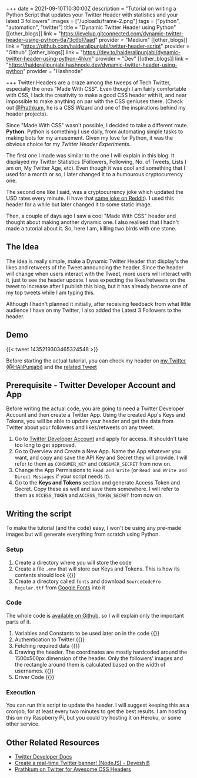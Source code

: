 +++
date = 2021-09-10T10:30:00Z
description = "Tutorial on writing a Python Script that updates your Twitter Header with statistics and your latest 3 followers"
images = ["/uploads/frame-2.png"]
tags = ["python", "automation", "twitter"]
title = "Dynamic Twitter Header using Python"
[[other_blogs]]
link = "https://levelup.gitconnected.com/dynamic-twitter-header-using-python-6a73c6b17aad"
provider = "Medium"
[[other_blogs]]
link = "https://github.com/haideralipunjabi/twitter-header-script"
provider = "Github"
[[other_blogs]]
link = "https://dev.to/haideralipunjabi/dynamic-twitter-header-using-python-4hkm"
provider = "Dev"
[[other_blogs]]
link = "https://haideralipunjabi.hashnode.dev/dynamic-twitter-header-using-python"
provider = "Hashnode"

+++
Twitter Headers are a craze among the tweeps of Tech Twitter, especially the ones "Made With CSS". Even though I am fairly comfortable with CSS, I lack the creativity to make a good CSS header with it, and near impossible to make anything on par with the CSS geniuses there. (Check out [@Prathkum](https://twitter.com/Prathkum), he is a CSS Wizard and one of the inspirations behind my header projects).

Since "Made With CSS" wasn't possible, I decided to take a different route. **Python**. Python is something I use daily, from automating simple tasks to making bots for my amusement. Given my love for Python, it was the obvious choice for my _Twitter Header Experiments_.

The first one I made was similar to the one I will explain in this blog. It displayed my Twitter Statistics (Followers, Following, No. of Tweets, Lists I am on, My Twitter Age, etc). Even though it was cool and something that I used for a month or so, I later changed it to a humourous cryptocurrency one.

The second one like I said, was a cryptocurrency joke which updated the USD rates every minute. (I have that [same joke on Reddit](https://www.reddit.com/user/dJones176/comments/npoq3f/a_boy_asked_his_bitcoininvesting_dad_for_1/)). I used this header for a while but later changed it to some static image.

Then, a couple of days ago I saw a cool "Made With CSS" header and thought about making another dynamic one. I also realised that I hadn't made a tutorial about it. So, here I am, killing two birds with one stone.

## The Idea

The idea is really simple, make a Dynamic Twitter Header that display's the likes and retweets of the Tweet announcing the header. Since the header will change when users interact with the Tweet, more users will interact with it, just to see the header update. I was expecting the likes/retweets on the tweet to increase after I publish this blog, but it has already become one of my top tweets while I am typing this.

Although I hadn't planned it initially, after receiving feedback from what little audience I have on my Twitter, I also added the Latest 3 Followers to the header.

## Demo

{{< tweet 1435219303465324548 >}}

Before starting the actual tutorial, you can check my header on [my Twitter (@HAliPunjabi)](https://twitter.com/HAliPunjabi) and the [related Tweet ](https://twitter.com/HAliPunjabi/status/1435219303465324548)

## Prerequisite - Twitter Developer Account and App

Before writing the actual code, you are going to need a Twitter Developer Account and then create a Twitter App. Using the created App's Keys and Tokens, you will be able to update your header and get the data from Twitter about your followers and likes/retweets on any tweet.

1. Go to [Twitter Developer Account](https://developer.twitter.com/en/apply-for-access) and apply for access. It shouldn't take too long to get approved.
2. Go to Overview and Create a New App. Name the App whatever you want, and copy and save the API Key and Secret they will provide. I will refer to them as `CONSUMER_KEY` and `CONSUMER_SECRET` from now on.
3. Change the App Permissions to `Read and Write` (or `Read and Write and Direct Messages` if your script needs it).
4. Go to the **Keys and Tokens** section and generate Access Token and Secret. Copy these as well and save them somewhere. I will refer to them as `ACCESS_TOKEN` and `ACCESS_TOKEN_SECRET` from now on.

## Writing the script

To make the tutorial (and the code) easy, I won't be using any pre-made images but will generate everything from scratch using Python.

### Setup

1. Create a directory where you will store the code
2. Create a file `.env` that will store our Keys and Tokens. This is how its contents should look
   {{<github repo="haideralipunjabi/twitter-header-script" file=".env.sample" lang="bash" options="linenos=true">}}
3. Create a directory called `fonts` and download `SourceCodePro-Regular.ttf` from [Google Fonts](https://fonts.google.com/specimen/Source+Code+Pro) into it

### Code

The whole code is [available on Github](https://github.com/haideralipunjabi/twitter-header-script), so I will explain only the important parts of it.

1. Variables and Constants to be used later on in the code {{<github repo="haideralipunjabi/twitter-header-script" file="main.py" lang="python" options="linenos=true" sub_lines="8-29" >}}
2. Authentication to Twitter
   {{<github repo="haideralipunjabi/twitter-header-script" file="main.py" lang="python" options="linenos=true" sub_lines="32-38" >}}
3. Fetching required data
   {{<github repo="haideralipunjabi/twitter-header-script" file="main.py" lang="python" options="linenos=true" sub_lines="40-52" >}}
4. Drawing the header. The coordinates are mostly hardcoded around the 1500x500px dimension of the header. Only the followers' images and the rectangle around them is calculated based on the width of usernames.
   {{<github repo="haideralipunjabi/twitter-header-script" file="main.py" lang="python" options="linenos=true" sub_lines="54-108" >}}
5. Driver Code
   {{<github repo="haideralipunjabi/twitter-header-script" file="main.py" lang="python" options="linenos=true" sub_lines="111-117" >}}

### Execution

You can run this script to update the header. I will suggest keeping this as a cronjob, for at least every two minutes to get the best results. I am hosting this on my Raspberry Pi, but you could try hosting it on Heroku, or some other service.

## Other Related Resources

* [Twitter Developer Docs](https://developer.twitter.com/en/docs)
* [Create a real-time Twitter banner! (NodeJS) - Devesh B](https://blog.deveshb.me/create-a-real-time-twitter-banner)
* [Prathkum on Twitter for Awesome CSS Headers](https://twitter.com/Prathkum)